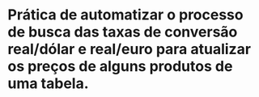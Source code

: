 # Prática de automatizar o processo de busca das taxas de conversão real/dólar e real/euro para atualizar os preços de alguns produtos de uma tabela.
